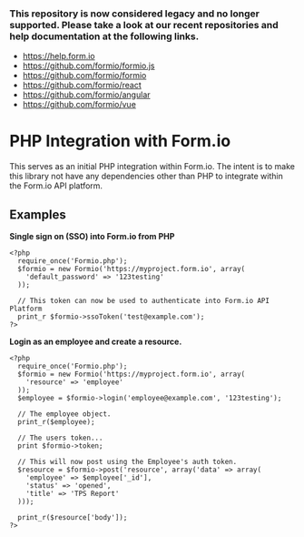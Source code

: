 ### This repository is now considered legacy and no longer supported. Please take a look at our recent repositories and help documentation at the following links.

 - https://help.form.io
 - https://github.com/formio/formio.js
 - https://github.com/formio/formio
 - https://github.com/formio/react
 - https://github.com/formio/angular
 - https://github.com/formio/vue

PHP Integration with Form.io
============================
This serves as an initial PHP integration within Form.io. The intent is to make this library
not have any dependencies other than PHP to integrate within the Form.io API platform.

Examples
----------------------
**Single sign on (SSO) into Form.io from PHP**
```
<?php
  require_once('Formio.php');
  $formio = new Formio('https://myproject.form.io', array(
    'default_password' => '123testing'
  ));

  // This token can now be used to authenticate into Form.io API Platform
  print_r $formio->ssoToken('test@example.com');
?>
```

**Login as an employee and create a resource.**
```
<?php
  require_once('Formio.php');
  $formio = new Formio('https://myproject.form.io', array(
    'resource' => 'employee'
  ));
  $employee = $formio->login('employee@example.com', '123testing');

  // The employee object.
  print_r($employee);

  // The users token...
  print $formio->token;

  // This will now post using the Employee's auth token.
  $resource = $formio->post('resource', array('data' => array(
    'employee' => $employee['_id'],
    'status' => 'opened',
    'title' => 'TPS Report'
  )));

  print_r($resource['body']);
?>
```
